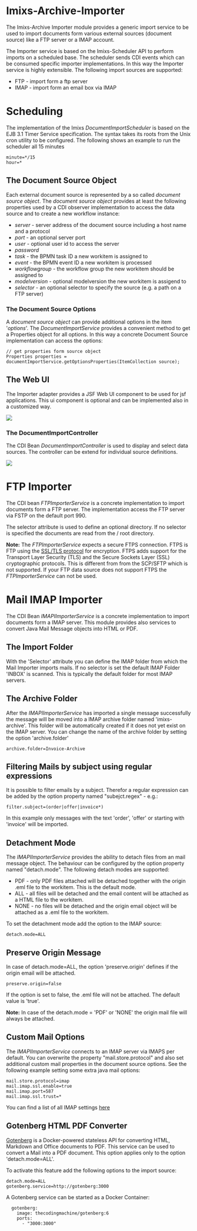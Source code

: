 # Imixs-Archive-Importer

The Imixs-Archive Importer module provides a generic import service to be used to import documents form various external sources (document source) like a FTP server or a IMAP account. 

The Importer service is based on the Imixs-Scheduler API to perform imports on a scheduled base. The scheduler sends CDI events which can be consumed specific importer implementations. In this way the Importer service is highly extensible. The following import sources are supported:

 - FTP - import form a ftp server 
 - IMAP - import form an email box via IMAP
 
 
# Scheduling

The implementation of the Imixs *DocumentImportScheduler* is based on the EJB 3.1 Timer Service specification. The syntax takes its roots from the Unix cron utility to be configured. The following shows an example to run the scheduler all 15 minutes


	minute=*/15
	hour=*


## The Document Source Object

Each external document source is represented by a so called *document source object*. The *document source object* provides at least the following properties used by a CDI observer implementation to access the data source and to create a new workflow instance:

 - *server* - server address of the document source including a host name and a protocol
 - *port* - an optional server port
 - *user* - optional user id to access the server
 - *password*
 - *task* - the BPMN task ID a new workitem is assigned to
 - *event* - the BPMN event ID a new workitem is processed 
 - *workflowgroup* - the workflow group the new workitem should be assigned to
 - *modelversion* - optional modelversion the new workitem is assigend to
 - *selector* - an optional selector to specify the source (e.g. a path on a FTP server)
 
 
### The Document Source Options
 
A *document source object* can provide additional options in the item '*options*'. The *DocumentImportService* provides a convenient method to get a Properties object for all options. In this way a concrete Document Source implementation can access the options:
 
	// get properties form source object
	Properties properties = documentImportService.getOptionsProperties(ItemCollection source);
    

 
## The Web UI

The Importer adapter provides a JSF Web UI component to be used for jsf applications. This ui component is optional and can be implemented also in a customized way. 

<img src="./doc/images/webui-01.png" size="600px"/>

### The DocumentImportController

The CDI Bean *DocumentImportController* is used to display and select data sources. The controller can be extend for individual source definitions. 

<img src="./doc/images/webui-02.png" size="600px" />



# FTP Importer

The CDI bean *FTPImporterService* is a concrete implementation to import documents form a FTP server. The implementation access the FTP server via FSTP on the default port 990. 

The selector attribute is used to define an optional directory. If no selector is specified the documents are read from the / root directory. 

**Note:** The *FTPImporterService* expects a secure FTPS connection. 
FTPS is FTP using the [SSL/TLS protocol](https://en.wikipedia.org/wiki/Secure_Sockets_Layer) for encryption. FTPS adds support for the Transport Layer Security (TLS) and the Secure Sockets Layer (SSL) cryptographic protocols. This is different from  from the SCP/SFTP which is not supported. If your FTP data source does not support FTPS the *FTPImporterService* can not be used.

# Mail IMAP Importer

The CDI Bean *IMAPIImporterService* is a concrete implementation to import documents form a IMAP server. This module provides also services to convert Java Mail Message objects into HTML or PDF.

## The Import Folder

With the 'Selector' attribute you can define the IMAP folder from which the Mail Importer imports mails. If no selector is set the default IMAP Folder 'INBOX' is scanned. This is typically the default folder for most IMAP servers. 

## The Archive Folder

After the *IMAPIImporterService* has imported a single message successfully the message will be moved into a IMAP archive folder named 'imixs-archive'. This folder will be automatically created if it does not yet exist on the IMAP server.
You can change the name of the archive folder by setting the option 'archive.folder'

	archive.folder=Invoice-Archive


## Filtering Mails by subject using regular expressions

It is possible to filter emails by a subject. Therefor a regular expression can be added by the option property named "subejct.regex" - e.g.:

	filter.subject=(order|offer|invoice*)

In this example only messages with the text 'order', 'offer' or starting with 'invoice' will be imported. 

## Detachment Mode

The *IMAPIImporterService* provides the ability to detach files from an mail message object. The behaviour can be configured by the option property named "detach.mode". The following detach modes are supported:

 - PDF - only PDF files attached will be detached together with the origin .eml file to the workitem. This is the default mode.
 - ALL - all files will be detached and the email content will be attached as a HTML file to the workitem.
 - NONE - no files will be detached and the origin email object will be attached as a .eml file to the workitem.

To set the detachment mode add the option to the IMAP source:

	detach.mode=ALL

## Preserve Origin Message

In case of detach.mode=ALL, the option 'preserve.origin' defines if the origin email will be attached. 

	preserve.origin=false

If the option is set to false, the .eml file will not be attached. The default value is 'true'. 

**Note:** In case of the detach.mode = 'PDF' or 'NONE' the origin mail file will always be attached.
	

## Custom Mail Options

The *IMAPIImporterService* connects to an IMAP server via IMAPS per default. You can overwrite the property "mail.store.protocol" and also set additional custom mail properties in the document source options. See the following example setting some extra java mail options:

	mail.store.protocol=imap
	mail.imap.ssl.enable=true
	mail.imap.port=587
	mail.imap.ssl.trust=*
	
You can find a list of all IMAP settings [here](https://www.tutorialspoint.com/javamail_api/javamail_api_imap_servers.htm)

## Gotenberg HTML PDF Converter

[Gotenberg](https://thecodingmachine.github.io/gotenberg/) is a Docker-powered stateless API for converting HTML, Markdown and Office documents to PDF. This service can be used to convert a Mail into a PDF document. This option applies only to the option 'detach.mode=ALL'.

To activate this feature add the following options to the import source:

	detach.mode=ALL
	gotenberg.service=http://gotenberg:3000

A Gotenberg service can be started as a Docker Container:

	  gotenberg: 
	    image: thecodingmachine/gotenberg:6
	    ports:
	      - "3000:3000" 

